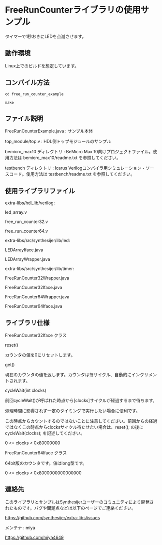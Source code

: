 # FreeRunCounterライブラリの使用サンプル

タイマーで1秒おきにLEDを点滅させます。

## 動作環境

Linux上でのビルドを想定しています。

## コンパイル方法

```
cd free_run_counter_example

make
```

## ファイル説明

FreeRunCounterExample.java : サンプル本体

top_module/top.v : HDL側トップモジュールのサンプル

bemicro_max10 ディレクトリ : BeMicro Max 10向けプロジェクトファイル。使用方法は bemicro_max10/readme.txt を参照してください。

testbench ディレクトリ : Icarus Verilogコンパイラ用シミュレーション・ソースコード。使用方法は testbench/readme.txt を参照してください。

## 使用ライブラリファイル

extra-libs/hdl_lib/verilog:

led_array.v

free_run_counter32.v

free_run_counter64.v

extra-libs/src/synthesijer/lib/led:

LEDArrayIface.java

LEDArrayWrapper.java


extra-libs/src/synthesijer/lib/timer:

FreeRunCounter32Wrapper.java

FreeRunCounter32Iface.java

FreeRunCounter64Wrapper.java

FreeRunCounter64Iface.java

## ライブラリ仕様

FreeRunCounter32Iface クラス

reset()

カウンタの値を0にリセットします。

get()

現在のカウンタの値を返します。カウンタは毎サイクル、自動的にインクリメントされます。

cycleWait(int clocks)

前回cycleWait()が呼ばれた時点から[clocks]サイクルが経過するまで待ちます。

処理時間に影響されず一定のタイミングで実行したい場合に便利です。

この時点からカウントするのではないことに注意してください。前回からの経過ではなくこの時点からclocksサイクル待たせたい場合は、reset(); の後にcycleWait(clocks); を記述してください。

0 <= clocks < 0x80000000

FreeRunCounter64Iface クラス

64bit版のカウンタです。値はlong型です。

0 <= clocks < 0x8000000000000000

## 連絡先

このライブラリとサンプルはSynthesijerユーザーのコミュニティにより開発されたものです。バグや問題点などは以下のページでご連絡ください。

https://github.com/synthesijer/extra-libs/issues

メンテナ : miya

https://github.com/miya4649
